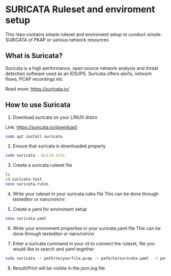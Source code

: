 # SURICATA Ruleset and enviroment setup
This repo contains simple ruleset and enviroment setup to conduct simple SURICATA of PKAP or various network resources
## What is Suricata?
Suricata is a high performance, open source network analysis and threat detection software used as an IDS/IPS. 
Suricata offers alerts, network flows, PCAP recordings etc


Read more: https://suricata.io/

## How to use Suricata
1) Download suricata on your LINUX distro

   
Link: https://suricata.io/download/

```` bash
sudo apt install suricata
````
2) Ensure that suricata is downloaded properly
```` bash
sudo suricata --build-info 
````

3) Create a suricata ruleset file
```` bash
ls
cd suricata-test
nano suricata.rules
````

4) Write your ruleset in your suricata.rules file
This can be done through texteditor or nano/vim/vi

5) Create a yaml for enviroment setup
```` bash
nano suricata.yaml
````    

6) Write your enviroment properties in your suricata.yaml file
This can be done through texteditor or nano/vim/vi

7) Enter a suricata command in your cli to connect the ruleset, file you would like to search and yaml together
```` bash
sudo suricata -r path/to/yourfile.pcap -c path/to/suricata.yaml  -S path/to/file-download.rules -l path/to/output/dir
````
8) Result/Print will be visible in the json.log file 
   
